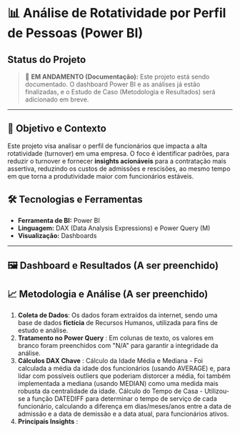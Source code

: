 # 📊 Análise de Rotatividade por Perfil de Pessoas (Power BI)

## Status do Projeto
> 🚧 **EM ANDAMENTO (Documentação):** Este projeto está sendo documentado. O dashboard Power BI e as análises já estão finalizadas, e o Estudo de Caso (Metodologia e Resultados) será adicionado em breve.

---

## 🎯 Objetivo e Contexto
Este projeto visa analisar o perfil de funcionários que impacta a alta rotatividade (turnover) em uma empresa. O foco é identificar padrões, para reduzir o turnover e fornecer **insights acionáveis** para a contratação mais assertiva, reduzindo os custos de admissões e  rescisões, ao mesmo tempo em que torna a produtividade maior com funcionários estáveis.

## 🛠️ Tecnologias e Ferramentas
- **Ferramenta de BI:** Power BI
- **Linguagem:** DAX (Data Analysis Expressions) e Power Query (M)
- **Visualização:** Dashboards

---

## 🖼️ Dashboard e Resultados (A ser preenchido)


## 📈 Metodologia e Análise (A ser preenchido)

1. **Coleta de Dados**: Os dados foram extraídos da internet, sendo uma base de dados **fictícia** de Recursos Humanos, utilizada para fins de estudo e análise. 
2. **Tratamento no Power Query** : Em colunas de texto, os valores em branco foram preenchidos com "N/A" para garantir a integridade da análise.
3. **Cálculos DAX Chave** : Cálculo da Idade Média e Mediana - Foi calculada a média da idade dos funcionários (usando AVERAGE) e, para lidar com possíveis outliers que poderiam distorcer a média, foi também implementada a mediana (usando MEDIAN) como uma medida mais robusta da centralidade da idade. Cálculo do Tempo de Casa - Utilizou-se a função DATEDIFF para determinar o tempo de serviço de cada funcionário, calculando a diferença em dias/meses/anos entre a data de admissão e a data de demissão e a data atual, para funcionários ativos.
4. **Principais Insights** :
